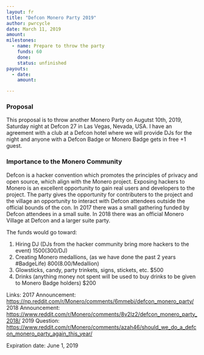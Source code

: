 ```yaml
---
layout: fr
title: "Defcon Monero Party 2019"
author: pwrcycle
date: March 11, 2019
amount:
milestones:
  - name: Prepare to throw the party
    funds: 60
    done: 
    status: unfinished
payouts:
  - date: 
    amount:

---
```

### Proposal ###
This proposal is to throw another Monero Party on Augutst 10th, 2019, Saturday night at Defcon 27 in Las Vegas, Nevada, USA. 
I have an agreement with a club at a Defcon hotel where we will provide DJs for the night and anyone with a Defcon Badge or Monero Badge gets in free +1 guest.

### Importance to the Monero Community ###

Defcon is a hacker convention which promotes the principles of privacy and open source, which align with the Monero project. Exposing hackers to Monero is an excellent opportunity to gain real users and developers to the project. The party gives the opportunity for contributers to the project and the village an opportunity to interact with Defcon attendees outside the official bounds of the con.
In 2017 there was a small gathering funded by Defcon attendees in a small suite.
In 2018 there was an official Monero Village at Defcon and a larger suite party.

The funds would go toward:
1. Hiring DJ (DJs from the hacker community bring more hackers to the event) $1500 ($300/DJ)
2. Creating Monero medallions, (as we have done the past 2 years #BadgeLife) $800 ($8.00/Medallion)
3. Glowsticks, candy, party trinkets, signs, stickets, etc. $500
4. Drinks (anything money not spent will be used to buy drinks to be given to Monero Badge holders) $200

Links:
2017 Announcement: https://np.reddit.com/r/Monero/comments/6mmebi/defcon_monero_party/
2018 Announcement: https://www.reddit.com/r/Monero/comments/8v2lz2/defcon_monero_party_2018/
2019 Question: https://www.reddit.com/r/Monero/comments/azah46/should_we_do_a_defcon_monero_party_again_this_year/

Expiration date: June 1, 2019
